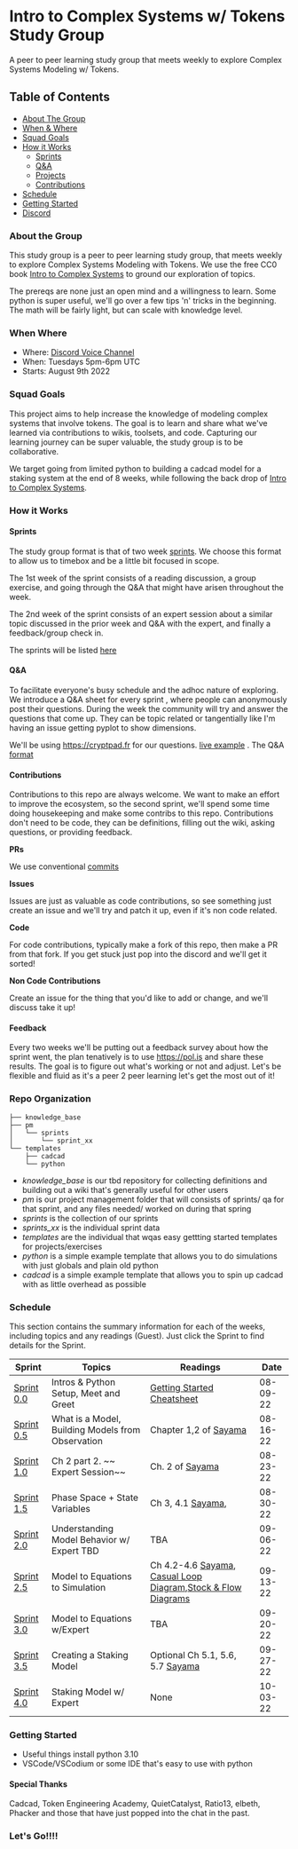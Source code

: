 # Intro to Complex Systems w/ Tokens Study Group

A peer to peer learning study group that meets weekly to explore Complex Systems Modeling w/ Tokens.

## Table of Contents
  - [About The Group](#about-the-group)
  - [When & Where](#when-where)
  - [Squad Goals](#squad-goals)
  - [How it Works](#how-it-works)
    - [Sprints](#sprints)
    - [Q&A](#q&a)
    - [Projects](#projects)
    - [Contributions](#contributions)
  - [Schedule](#schedule)
  - [Getting Started](#getting-started)
  - [Discord](https://discord.gg/BSrZUxUuXq)

### About the Group

This study group is a peer to peer learning study group, that meets weekly to explore Complex Systems Modeling with Tokens. We use the free CC0 book [Intro to Complex Systems](https://milneopentextbooks.org/introduction-to-the-modeling-and-analysis-of-complex-systems/) to ground our exploration of topics. 

The prereqs are none just an open mind and a willingness to learn. Some python is super useful, we'll go over a few tips 'n' tricks in the beginning. The math will be fairly light, but can scale with knowledge level.

### When Where
- Where: [Discord Voice Channel](https://discord.gg/BSrZUxUuXq)
- When: Tuesdays 5pm-6pm UTC
- Starts: August 9th 2022


### Squad Goals

This project aims to help increase the knowledge of modeling complex systems that involve tokens. The goal is to learn and share what we've learned via contributions to wikis, toolsets, and code. Capturing our learning journey can be super valuable, the study group is to be collaborative.

We target going from limited python to building a cadcad model for a staking system at the end of 8 weeks, while following the back drop of [Intro to Complex Systems](https://milneopentextbooks.org/introduction-to-the-modeling-and-analysis-of-complex-systems/).

### How it Works

#### Sprints
The study group format is that of two week [sprints](https://en.wikipedia.org/wiki/Scrum_sprint#Values). We choose this format to allow us to timebox and be a little bit focused in scope.

The 1st week of the sprint consists of a reading discussion, a group exercise, and going through the Q&A that might have arisen throughout the week.

The 2nd week of the sprint consists of an expert session about a similar topic discussed in the prior week and Q&A with the expert, and finally a feedback/group check in.

The sprints will be listed [here](./schedule.md)

#### Q&A
To facilitate everyone's busy schedule and the adhoc nature of exploring. We introduce a Q&A sheet for every sprint , where people can anonymously post their questions. During the week the community will try and answer the questions that come up. They can be topic related or tangentially like I'm having an issue getting pyplot to show dimensions.

We'll be using https://cryptpad.fr for our questions. [live example](https://cryptpad.fr/code/#/2/code/edit/3GIZwOk9TmJ8EXicyxS4TjCR/) . The Q&A [format](./qa_format.md)

#### Contributions
Contributions to this repo are always welcome. We want to make an effort to improve the ecosystem, so the second sprint, we'll spend some time doing housekeeping and make some contribs to this repo. Contributions don't need to be code, they can be definitions, filling out the wiki, asking questions, or providing feedback.

**PRs**

We use conventional [commits](https://www.conventionalcommits.org/en/v1.0.0/)

**Issues**

Issues are just as valuable as code contributions, so see something just create an issue and we'll try and patch it up, even if it's non code related.

**Code**

For code contributions, typically make a fork of this repo, then make a PR from that fork. If you get stuck just pop into the discord and we'll get it sorted!

**Non Code Contributions**

Create an issue for the thing that you'd like to add or change, and we'll discuss take it up!

#### Feedback

Every two weeks we'll be putting out a feedback survey about how the sprint went, the plan tenatively is to use https://pol.is and share these results.
The goal is to figure out what's working or not and adjust. Let's be flexible and fluid as it's a peer 2 peer learning let's get the most out of it!

### Repo Organization
```
├── knowledge_base
├── pm
│   └── sprints
│       └── sprint_xx
└── templates
    ├── cadcad
    └── python
```
- *knowledge_base* is our tbd repository for collecting definitions and building out a wiki that's generally useful for other users
- *pm* is our project management folder that will consists of sprints/ qa for that sprint, and any files needed/ worked on during that spring
- *sprints* is the collection of our sprints
- *sprints_xx* is the individual sprint data
- *templates* are the individual that wqas easy gettting started templates for projects/exercises
- *python* is a simple example template that allows you to do simulations with just globals and plain old python
- *cadcad* is a simple example template that allows you to spin up cadcad with as little overhead as possible

### Schedule

This section contains the summary information for each of the weeks, including topics and any readings (Guest). Just click the Sprint to find details for the Sprint.

|Sprint| Topics | Readings|Date|
--- | --- | ---| ---|
|[Sprint 0.0] |Intros & Python Setup, Meet and Greet | [Getting Started Cheatsheet](./knowledge_base/GettingStartedCheatsheet.md) |08-09-22
|[Sprint 0.5] |What is a Model, Building Models from Observation| Chapter 1,2 of [Sayama]| 08-16-22
|[Sprint 1.0] |Ch 2 part 2. ~~ Expert Session~~| Ch. 2 of [Sayama] |08-23-22
|[Sprint 1.5] |Phase Space + State Variables|Ch 3, 4.1 [Sayama],  |08-30-22
|[Sprint 2.0] |Understanding Model Behavior w/ Expert TBD | TBA |09-06-22
|[Sprint 2.5] |Model to Equations to Simulation|Ch 4.2-4.6 [Sayama], [Casual Loop Diagram](https://online.visual-paradigm.com/knowledge/causal-loop-diagram/what-is-causal-loop-diagram),[Stock & Flow Diagrams](https://thesystemsthinker.com/step-by-step-stocks-and-flows-improving-the-rigor-of-your-thinking/)|09-13-22|
[Sprint 3.0] |Model to Equations w/Expert| TBA|09-20-22
|[Sprint 3.5] |Creating a Staking Model| Optional Ch 5.1, 5.6, 5.7 [Sayama]|09-27-22
|[Sprint 4.0] |Staking Model w/ Expert| None|10-03-22

### Getting Started
- Useful things install python 3.10
- VSCode/VSCodium or some IDE that's easy to use with python

#### Special Thanks

Cadcad, Token Engineering Academy, QuietCatalyst, Ratio13, elbeth, Phacker and those that have just popped into the chat in the past.

### Let's Go!!!!



[Sayama]: https://milneopentextbooks.org/introduction-to-the-modeling-and-analysis-of-complex-systems
[Sprint 0.0]: ./pm/sprints/sprint_0_0/README.md  
[Sprint 0.5]: ./pm/sprints/sprint_0_5/README.md  
[Sprint 1.0]: ./pm/sprints/sprint_1_0/README.md  
[Sprint 1.5]: ./pm/sprints/sprint_1_5/README.md  
[Sprint 2.0]: ./pm/sprints/sprint_2_0/README.md  
[Sprint 2.5]: ./pm/sprints/sprint_2_5/README.md  
[Sprint 3.0]: ./pm/sprints/sprint_3_0/README.md  
[Sprint 3.5]: ./pm/sprints/sprint_3_5/README.md  
[Sprint 4.0]: ./pm/sprints/sprint_4_0/README.md  

